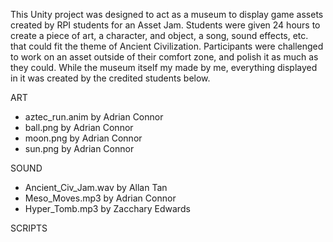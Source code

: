 This Unity project was designed to act as a museum to display game assets created by RPI students for an Asset Jam.
Students were given 24 hours to create a piece of art, a character, and object, a song, sound effects, etc. that could fit the 
theme of Ancient Civilization.
Participants were challenged to work on an asset outside of their comfort zone, and polish it as much as they could.
While the museum itself my made by me, everything displayed in it was created by the credited students below.


ART
* aztec_run.anim by Adrian Connor
* ball.png by Adrian Connor
* moon.png by Adrian Connor
* sun.png by Adrian Connor

SOUND
* Ancient_Civ_Jam.wav by Allan Tan
* Meso_Moves.mp3 by Adrian Connor
* Hyper_Tomb.mp3 by Zacchary Edwards

SCRIPTS
